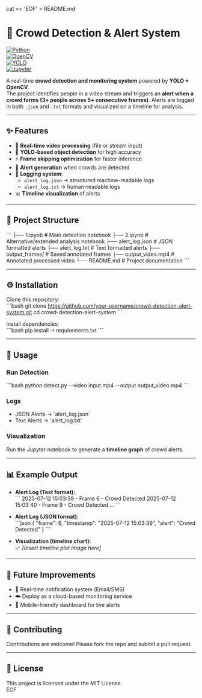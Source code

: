 cat << 'EOF' > README.md
# 🚨 Crowd Detection & Alert System  

[![Python](https://img.shields.io/badge/Python-3.10+-blue.svg)](https://www.python.org/)  
[![OpenCV](https://img.shields.io/badge/OpenCV-Real--time--Vision-green)](https://opencv.org/)  
[![YOLO](https://img.shields.io/badge/YOLO-Object--Detection-orange)](https://github.com/ultralytics/yolov5)  
[![Jupyter](https://img.shields.io/badge/Jupyter-Notebook-yellow)](https://jupyter.org/)  

A real-time **crowd detection and monitoring system** powered by **YOLO + OpenCV**.  
The project identifies people in a video stream and triggers an **alert when a crowd forms (3+ people across 5+ consecutive frames)**. Alerts are logged in both `.json` and `.txt` formats and visualized on a timeline for analysis.  

---

## ✨ Features  
- 🎥 **Real-time video processing** (file or stream input)  
- 🤖 **YOLO-based object detection** for high accuracy  
- ⚡ **Frame skipping optimization** for faster inference  
- 🚨 **Alert generation** when crowds are detected  
- 📝 **Logging system**:  
  - `alert_log.json` → structured machine-readable logs  
  - `alert_log.txt` → human-readable logs  
- 📊 **Timeline visualization** of alerts  

---

## 📂 Project Structure  

\`\`\`
├── 1.ipynb                # Main detection notebook
├── 2.ipynb                # Alternative/extended analysis notebook
├── alert_log.json         # JSON formatted alerts
├── alert_log.txt          # Text formatted alerts
├── output_frames/         # Saved annotated frames
├── output_video.mp4       # Annotated processed video
└── README.md              # Project documentation
\`\`\`

---

## ⚙️ Installation  

Clone this repository:  
\`\`\`bash
git clone https://github.com/your-username/crowd-detection-alert-system.git
cd crowd-detection-alert-system
\`\`\`

Install dependencies:  
\`\`\`bash
pip install -r requirements.txt
\`\`\`

---

## 🚀 Usage  

### Run Detection  
\`\`\`bash
python detect.py --video input.mp4 --output output_video.mp4
\`\`\`

### Logs  
- JSON Alerts → \`alert_log.json\`  
- Text Alerts → \`alert_log.txt\`  

### Visualization  
Run the Jupyter notebook to generate a **timeline graph** of crowd alerts.  

---

## 📊 Example Output  

- **Alert Log (Text format):**  
\`\`\`
2025-07-12 15:03:39 - Frame 6   - Crowd Detected
2025-07-12 15:03:40 - Frame 9   - Crowd Detected
...
\`\`\`

- **Alert Log (JSON format):**  
\`\`\`json
{
  "frame": 6,
  "timestamp": "2025-07-12 15:03:39",
  "alert": "Crowd Detected"
}
\`\`\`

- **Visualization (timeline chart):**  
📈 *[Insert timeline plot image here]*  

---

## 🌟 Future Improvements  
- 🔔 Real-time notification system (Email/SMS)  
- ☁️ Deploy as a cloud-based monitoring service  
- 📱 Mobile-friendly dashboard for live alerts  

---

## 🤝 Contributing  
Contributions are welcome! Please fork the repo and submit a pull request.  

---

## 📜 License  
This project is licensed under the MIT License.  
EOF
